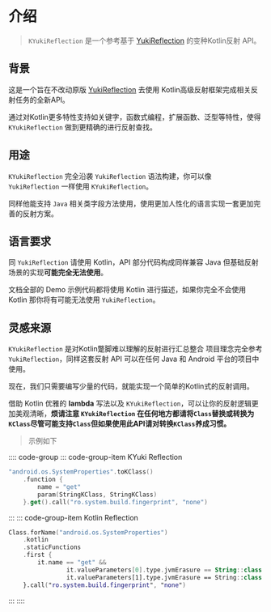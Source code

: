 # 介绍

> `KYukiReflection` 是一个参考基于 [YukiReflection](https://github.com/HighCapable/YukiReflection) 的变种Kotlin反射 API。

## 背景

这是一个旨在不改动原版 [YukiReflection](https://github.com/HighCapable/YukiReflection) 去使用 Kotlin高级反射框架完成相关反射任务的全新API。

通过对Kotlin更多特性支持如关键字，函数式编程，扩展函数、泛型等特性，使得 `KYukiReflection` 做到更精确的进行反射查找。

## 用途

`KYukiReflection` 完全沿袭 `YukiReflection` 语法构建，你可以像 `YukiReflection` 一样使用 `KYukiReflection`。

同样他能支持 `Java` 相关类字段方法使用，使用更加人性化的语言实现一套更加完善的反射方案。

## 语言要求

同 `YukiReflection` 请使用 Kotlin，API 部分代码构成同样兼容 Java 但基础反射场景的实现**可能完全无法使用**。

文档全部的 Demo 示例代码都将使用 Kotlin 进行描述，如果你完全不会使用 Kotlin 那你将有可能无法使用 `YukiReflection`。

## 灵感来源

`KYukiReflection` 是对Kotlin蹩脚难以理解的反射进行汇总整合 项目理念完全参考 `YukiReflection`，同样这套反射 API 可以在任何 Java 和 Android 平台的项目中使用。

现在，我们只需要编写少量的代码，就能实现一个简单的Kotlin式的反射调用。

借助 Kotlin 优雅的 **lambda** 写法以及 `KYukiReflection`，可以让你的反射逻辑更加美观清晰，**烦请注意 `KYukiReflection` 在任何地方都请将`Class`替换或转换为`KClass`尽管可能支持`Class`但如果使用此API请对转换`KClass`养成习惯。**

> 示例如下

:::: code-group
::: code-group-item KYuki Reflection

```kotlin
"android.os.SystemProperties".toKClass()
    .function {
        name = "get"
        param(StringKClass, StringKClass)
    }.get().call("ro.system.build.fingerprint", "none")
```

:::
::: code-group-item Kotlin Reflection

```kotlin
Class.forName("android.os.SystemProperties")
    .kotlin
    .staticFunctions
    .first {
        it.name == "get" &&
                it.valueParameters[0].type.jvmErasure == String::class &&
                it.valueParameters[1].type.jvmErasure == String::class
    }.call("ro.system.build.fingerprint", "none")
```

:::
::::